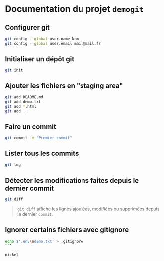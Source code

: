 # Documentation du projet `demogit`

## Configurer git

```bash
git config --global user.name Nom
git config --global user.email mail@mail.fr
```

## Initialiser un dépôt git

```bash
git init
```

## Ajouter les fichiers en "staging area"
```bash
git add README.md
git add demo.txt
git add *.html
git add .
```

## Faire un commit
```bash
git commit -m "Premier commit"
```

## Lister tous les commits
```bash
git log
```


## Détecter les modifications faites depuis le dernier commit
```bash
git diff
```

> `git diff` affiche les lignes ajoutées, modifiées ou supprimées depuis le dernier `commit`.

## Ignorer certains fichiers avec gitignore

```bash
echo $'.env\ndemo.txt' > .gitignore
``̀̀`

nickel
